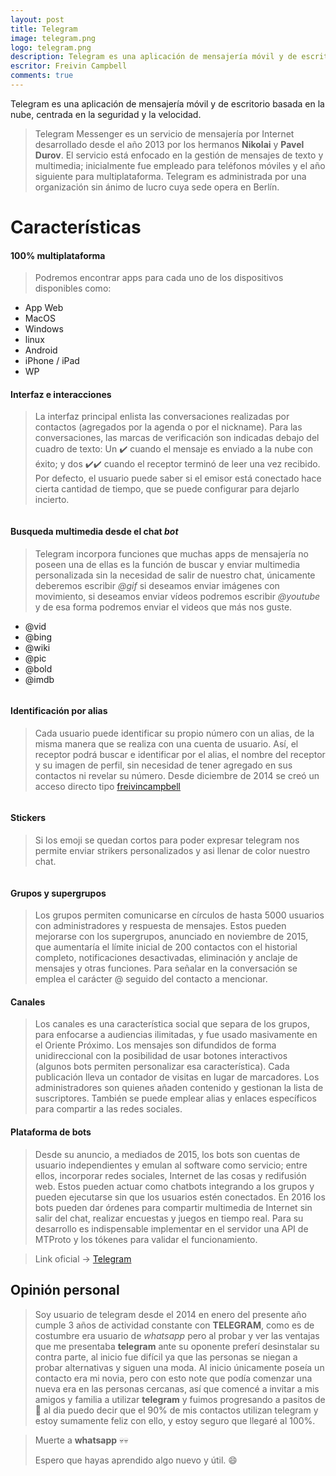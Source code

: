 ```yaml
---
layout: post
title: Telegram
image: telegram.png
logo: telegram.png
description: Telegram es una aplicación de mensajería móvil y de escritorio basada en la nube, centrada en la seguridad y la velocidad.
escritor: Freivin Campbell
comments: true
---
```



<p class="intro"><span class="dropcap">T</span>elegram es una aplicación de mensajería móvil y de escritorio basada en la nube, centrada en la seguridad y la velocidad.</p>

> Telegram Messenger es un servicio de mensajería por Internet desarrollado desde el año 2013 por los hermanos **Nikolai** y **Pavel Durov**. El servicio está enfocado en la gestión de mensajes de texto y multimedia; inicialmente fue empleado para teléfonos móviles y el año siguiente para multiplataforma. Telegram es administrada por una organización sin ánimo de lucro cuya sede opera en Berlín.

# Características
>

#### 100% multiplataforma
> Podremos encontrar apps para cada uno de los dispositivos disponibles como:
- App Web
- MacOS
- Windows
- linux
- Android
- iPhone / iPad
- WP

#### Interfaz e interacciones

> La interfaz principal enlista las conversaciones realizadas por contactos (agregados por la agenda o por el nickname). Para las conversaciones, las marcas de verificación son indicadas debajo del cuadro de texto: Un :heavy_check_mark: cuando el mensaje es enviado a la nube con éxito; y dos :heavy_check_mark::heavy_check_mark: cuando el receptor terminó de leer una vez recibido. Por defecto, el usuario puede saber si el emisor está conectado hace cierta cantidad de tiempo, que se puede configurar para dejarlo incierto.

<img src="{{ '/assets/img/telegram-1.PNG' | prepend: site.baseurl }}" alt="">

#### Busqueda multimedia desde el chat *bot*

>Telegram incorpora funciones que muchas apps de mensajería no poseen una de ellas es la función de buscar y enviar
multimedia personalizada sin la necesidad de salir de nuestro chat, únicamente deberemos escribir *@gif* si deseamos enviar imágenes con movimiento, si deseamos enviar vídeos podremos escribir *@youtube* y de esa forma podremos enviar el videos que más nos guste.

- @vid
- @bing
- @wiki
- @pic
- @bold
- @imdb

<img src="{{ '/assets/img/telegram-2.PNG' | prepend: site.baseurl }}" alt="">

#### Identificación por alias

> Cada usuario puede identificar su propio número con un alias, de la misma manera que se realiza con una cuenta de usuario. Así, el receptor podrá buscar e identificar por el alias, el nombre del receptor y su imagen de perfil, sin necesidad de tener agregado en sus contactos ni revelar su número. Desde diciembre de 2014 se creó un acceso directo tipo [freivincampbell](https://telegram.me/FreivinCampbell)

<img src="{{ '/assets/img/telegram-3.PNG' | prepend: site.baseurl }}" alt="">

#### Stickers

> Si los emoji se quedan cortos para poder expresar telegram nos permite enviar strikers personalizados y asi llenar de color nuestro chat.
<img src="{{ '/assets/img/telegram-4.jpg' | prepend: site.baseurl }}" alt="">

#### Grupos y supergrupos
> Los grupos permiten comunicarse en círculos de hasta 5000 usuarios con administradores y respuesta de mensajes. Estos pueden mejorarse con los supergrupos, anunciado en noviembre de 2015, que aumentaría el límite inicial de 200 contactos con el historial completo, notificaciones desactivadas, eliminación y anclaje de mensajes y otras funciones. Para señalar en la conversación se emplea el carácter @ seguido del contacto a mencionar.

#### Canales
> Los canales es una característica social que separa de los grupos, para enfocarse a audiencias ilimitadas, y fue usado masivamente en el Oriente Próximo. Los mensajes son difundidos de forma unidireccional con la posibilidad de usar botones interactivos (algunos bots permiten personalizar esa característica). Cada publicación lleva un contador de visitas en lugar de marcadores. Los administradores son quienes añaden contenido y gestionan la lista de suscriptores. También se puede emplear alias y enlaces específicos para compartir a las redes sociales.

#### Plataforma de bots

> Desde su anuncio, a mediados de 2015, los bots son cuentas de usuario independientes y emulan al software como servicio; entre ellos, incorporar redes sociales, Internet de las cosas y redifusión web. Estos pueden actuar como chatbots integrando a los grupos y pueden ejecutarse sin que los usuarios estén conectados. En 2016 los bots pueden dar órdenes para compartir multimedia de Internet sin salir del chat, realizar encuestas y juegos en tiempo real. Para su desarrollo es indispensable implementar en el servidor una API de MTProto y los tókenes para validar el funcionamiento.

> Link oficial -> [Telegram](https://www.telegram.org)

## Opinión personal
> Soy usuario de telegram desde el 2014 en enero del presente año cumple 3 años de actividad constante con **TELEGRAM**, como es de costumbre era usuario de *whatsapp* pero al probar y ver las ventajas que me presentaba **telegram** ante su oponente preferí desinstalar su contra parte, al inicio fue difícil ya que las personas se niegan a probar alternativas y siguen una moda. Al inicio únicamente poseía un contacto era mi novia, pero con esto note que podía comenzar una nueva era en las personas cercanas, así que comencé a invitar a mis amigos y familia a utilizar **telegram** y fuimos progresando a pasitos de :turtle: al dia puedo decir que el 90% de mis contactos utilizan telegram y estoy sumamente feliz con ello, y estoy seguro que llegaré al 100%.

> Muerte a **whatsapp**  :skull::skull:
>
> Espero que hayas aprendido algo nuevo y útil.  :smile:
